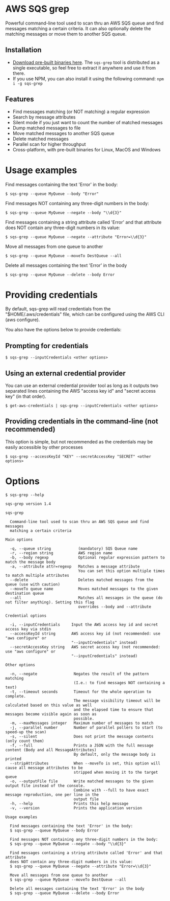 # AWS SQS grep
Powerful command-line tool used to scan thru an AWS SQS queue and find messages matching a certain criteria.
It can also optionally delete the matching messages or move them to another SQS queue.

## Installation
* [Download pre-built binaries here](https://github.com/rodrigozr/sqs-grep/releases). The `sqs-grep` tool is distributed as a single executable, so feel free to extract it anywhere and use it from there.
* If you use NPM, you can also install it using the following command: `npm i -g sqs-grep`

## Features
* Find messages matching (or NOT matching) a regular expression
* Search by message attributes
* Silent mode if you just want to count the number of matched messages
* Dump matched messages to file
* Move matched messages to another SQS queue
* Delete matched messages
* Parallel scan for higher throughput
* Cross-platform, with pre-built binaries for Linux, MacOS and Windows

# Usage examples
Find messages containing the text 'Error' in the body:
```
$ sqs-grep --queue MyQueue --body "Error"
```

Find messages NOT containing any three-digit numbers in the body:
```
$ sqs-grep --queue MyQueue --negate --body "\\d{3}"
```

Find messages containing a string attribute called 'Error' and that attribute does NOT contain any three-digit numbers in its value:     
```
$ sqs-grep --queue MyQueue --negate --attribute "Error=\\d{3}"
```

Move all messages from one queue to another
```
$ sqs-grep --queue MyQueue --moveTo DestQueue --all
```

Delete all messages containing the text 'Error' in the body
```
$ sqs-grep --queue MyQueue --delete --body Error
```

# Providing credentials
By default, sqs-grep will read credentials from the "$HOME/.aws/credentials" file, which can be configured using the AWS CLI (aws configure).

You also have the options below to provide credentials:

## Prompting for credentials
```
$ sqs-grep --inputCredentials <other options>
```

## Using an external credential provider
You can use an external credential provider tool as long as it outputs two separated lines
containing the AWS "access key id" and "secret access key" (in that order).
```
$ get-aws-credentials | sqs-grep --inputCredentials <other options>
```

## Providing credentials in the command-line (not recommended)
This option is simple, but not recommended as the credentials may be easily accessible by other processes
```
$ sqs-grep --accessKeyId "KEY" --secretAccessKey "SECRET" <other options>
```

# Options
```
$ sqs-grep --help

sqs-grep version 1.4

sqs-grep

  Command-line tool used to scan thru an AWS SQS queue and find messages        
  matching a certain criteria                                                   

Main options

  -q, --queue string            (mandatory) SQS Queue name                                                    
  -r, --region string           AWS region name                                                               
  -b, --body regexp             Optional regular expression pattern to match the message body                 
  -a, --attribute attr=regexp   Matches a message attribute                                                   
                                You can set this option multiple times to match multiple attributes           
  --delete                      Deletes matched messages from the queue (use with caution)                    
  --moveTo queue name           Moves matched messages to the given destination queue                         
  --all                         Matches all messages in the queue (do not filter anything). Setting this flag 
                                overrides --body and --attribute                                              

Credential options

  -i, --inputCredentials     Input the AWS access key id and secret access key via stdin                   
  --accessKeyId string       AWS access key id (not recommended: use "aws configure" or                    
                             "--inputCredentials" instead)                                                 
  --secretAccessKey string   AWS secret access key (not recommended: use "aws configure" or                
                             "--inputCredentials" instead)                                                 

Other options

  -n, --negate                Negates the result of the pattern matching                                    
                              (I.e.: to find messages NOT containing a text)                                
  -t, --timeout seconds       Timeout for the whole operation to complete.                                  
                              The message visibility timeout will be calculated based on this value as well 
                              and the elapsed time to ensure that messages become visible again as soon as  
                              possible.                                                                     
  -m, --maxMessages integer   Maximum number of messages to match                                           
  -j, --parallel number       Number of parallel pollers to start (to speed-up the scan)                    
  -s, --silent                Does not print the message contents (only count them)                         
  -f, --full                  Prints a JSON with the full message content (Body and all MessageAttributes)  
                              By default, only the message body is printed                                  
  --stripAttributes           When --moveTo is set, this option will cause all message attributes to be     
                              stripped when moving it to the target queue                                   
  -o, --outputFile file       Write matched messages to the given output file instead of the console.       
                              Combine with --full to have exact message reproduction, one per line in the   
                              output file                                                                   
  -h, --help                  Prints this help message                                                      
  -v, --version               Prints the application version                                                

Usage examples

  Find messages containing the text 'Error' in the body:                        
  $ sqs-grep --queue MyQueue --body Error                                     
                                                                                
  Find messages NOT containing any three-digit numbers in the body:             
  $ sqs-grep --queue MyQueue --negate --body "\\d{3}"                         
                                                                                
  Find messages containing a string attribute called 'Error' and that attribute 
  does NOT contain any three-digit numbers in its value:                        
  $ sqs-grep --queue MyQueue --negate --attribute "Error=\\d{3}"              
                                                                                
  Move all messages from one queue to another                                   
  $ sqs-grep --queue MyQueue --moveTo DestQueue --all                         
                                                                                
  Delete all messages containing the text 'Error' in the body                   
  $ sqs-grep --queue MyQueue --delete --body Error
```

